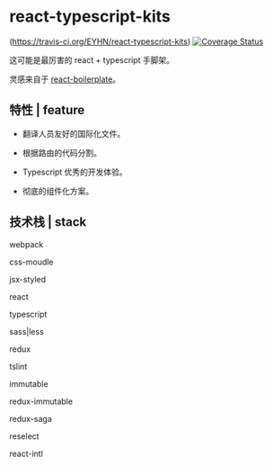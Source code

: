 
# react-typescript-kits

(https://travis-ci.org/EYHN/react-typescript-kits)
[![Coverage Status](https://coveralls.io/repos/github/EYHN/react-typescript-kits/badge.svg?branch=master)](https://coveralls.io/github/EYHN/react-typescript-kits?branch=master)

这可能是最厉害的 react + typescript 手脚架。

灵感来自于 [react-boilerplate](https://github.com/react-boilerplate/react-boilerplate)。

## 特性 | feature

* 翻译人员友好的国际化文件。

* 根据路由的代码分割。

* Typescript 优秀的开发体验。

* 彻底的组件化方案。

## 技术栈 | stack

webpack

css-moudle

jsx-styled

react

typescript

sass|less

redux

tslint

immutable

redux-immutable

redux-saga

reselect

react-intl
